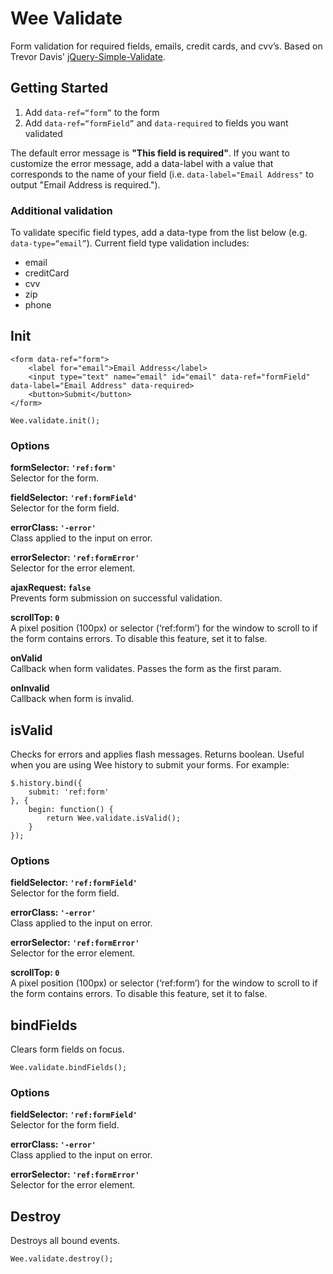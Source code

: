 # Wee Validate

Form validation for required fields, emails, credit cards, and cvv’s. Based on Trevor Davis' [jQuery-Simple-Validate](https://github.com/davist11/jQuery-Simple-Validate).

## Getting Started

1. Add `data-ref=“form”` to the form
2. Add `data-ref=“formField”` and `data-required` to fields you want validated

The default error message is **"This field is required"**. If you want to customize the error message, add a data-label with a value that corresponds to the name of your field (i.e. `data-label="Email Address"` to output "Email Address is required.").

### Additional validation

To validate specific field types, add a data-type from the list below (e.g. `data-type=“email”`). Current field type validation includes:

- email
- creditCard
- cvv
- zip
- phone

## Init

```
<form data-ref="form">
	<label for="email">Email Address</label>
	<input type="text" name="email" id="email" data-ref="formField" data-label="Email Address" data-required>
	<button>Submit</button>
</form>
```

```
Wee.validate.init();
```

### Options

**formSelector: `'ref:form'`**<br>
Selector for the form.

**fieldSelector: `'ref:formField'`**<br>
Selector for the form field.

**errorClass: `'-error'`**<br>
Class applied to the input on error.

**errorSelector: `'ref:formError'`**<br>
Selector for the error element.

**ajaxRequest: `false`**<br>
Prevents form submission on successful validation.

**scrollTop: `0`**<br>
A pixel position (100px) or selector (‘ref:form’) for the window to scroll to if the form contains errors. To disable this feature, set it to false.

**onValid**<br>
Callback when form validates. Passes the form as the first param.

**onInvalid**<br>
Callback when form is invalid.

## isValid

Checks for errors and applies flash messages. Returns boolean. Useful when you are using Wee history to submit your forms. For example:

```
$.history.bind({
	submit: 'ref:form'
}, {
	begin: function() {
		return Wee.validate.isValid();
	}
});
```

### Options

**fieldSelector: `'ref:formField'`**<br>
Selector for the form field.

**errorClass: `'-error'`**<br>
Class applied to the input on error.

**errorSelector: `'ref:formError'`**<br>
Selector for the error element.

**scrollTop: `0`**<br>
A pixel position (100px) or selector (‘ref:form’) for the window to scroll to if the form contains errors. To disable this feature, set it to false.

## bindFields

Clears form fields on focus.

```
Wee.validate.bindFields();
```

### Options

**fieldSelector: `'ref:formField'`**<br>
Selector for the form field.

**errorClass: `'-error'`**<br>
Class applied to the input on error.

**errorSelector: `'ref:formError'`**<br>
Selector for the error element.

## Destroy

Destroys all bound events.

```
Wee.validate.destroy();
```